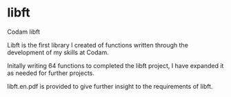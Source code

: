 # libft
Codam libft

Libft is the first library I created of functions written through the development of my skills at Codam. 

Initally writing  64 functions to completed the libft project, I have expanded it as needed for further projects.

libft.en.pdf is provided to give further insight to the requirements of libft.
